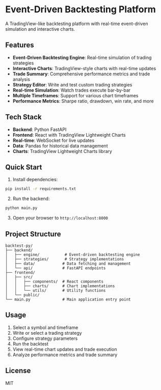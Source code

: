 # Event-Driven Backtesting Platform

A TradingView-like backtesting platform with real-time event-driven simulation and interactive charts.

## Features

- **Event-Driven Backtesting Engine**: Real-time simulation of trading strategies
- **Interactive Charts**: TradingView-style charts with real-time updates
- **Trade Summary**: Comprehensive performance metrics and trade analysis
- **Strategy Editor**: Write and test custom trading strategies
- **Real-time Simulation**: Watch trades execute bar-by-bar
- **Multiple Timeframes**: Support for various chart timeframes
- **Performance Metrics**: Sharpe ratio, drawdown, win rate, and more

## Tech Stack

- **Backend**: Python FastAPI
- **Frontend**: React with TradingView Lightweight Charts
- **Real-time**: WebSocket for live updates
- **Data**: Pandas for historical data management
- **Charts**: TradingView Lightweight Charts library

## Quick Start

1. Install dependencies:
```bash
pip install -r requirements.txt
```

2. Run the backend:
```bash
python main.py
```

3. Open your browser to `http://localhost:8000`

## Project Structure

```
backtest-py/
├── backend/
│   ├── engine/           # Event-driven backtesting engine
│   ├── strategies/       # Strategy implementations
│   ├── data/            # Data fetching and management
│   └── api/             # FastAPI endpoints
├── frontend/
│   ├── src/
│   │   ├── components/  # React components
│   │   ├── charts/      # Chart implementations
│   │   └── utils/       # Utility functions
│   └── public/
└── main.py              # Main application entry point
```

## Usage

1. Select a symbol and timeframe
2. Write or select a trading strategy
3. Configure strategy parameters
4. Run the backtest
5. View real-time chart updates and trade execution
6. Analyze performance metrics and trade summary

## License

MIT 